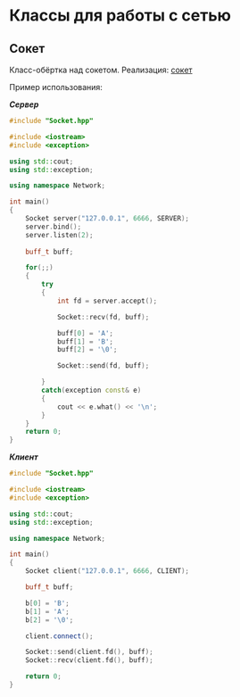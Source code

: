 # Классы для работы с сетью

## Сокет

Класс-обёртка над сокетом. Реализация: [сокет](https://github.com/mamkad/Network/blob/main/Socket)

Пример использования:

***Сервер***

```c++
#include "Socket.hpp"

#include <iostream>
#include <exception>

using std::cout;
using std::exception;

using namespace Network;

int main()
{
	Socket server("127.0.0.1", 6666, SERVER);
	server.bind();
	server.listen(2);
	
	buff_t buff;

	for(;;)
	{
		try
		{
			int fd = server.accept();

			Socket::recv(fd, buff);

			buff[0] = 'A';
			buff[1] = 'B';
			buff[2] = '\0';

			Socket::send(fd, buff);

		}
		catch(exception const& e)
		{
			cout << e.what() << '\n';
		}
	}
	return 0;
}
```
***Клиент***
```c++
#include "Socket.hpp"

#include <iostream>
#include <exception>

using std::cout;
using std::exception;

using namespace Network;

int main()
{
	Socket client("127.0.0.1", 6666, CLIENT);

	buff_t buff;

	b[0] = 'B';
	b[1] = 'A';
	b[2] = '\0';

	client.connect();

	Socket::send(client.fd(), buff);
	Socket::recv(client.fd(), buff);

	return 0;
}
```
